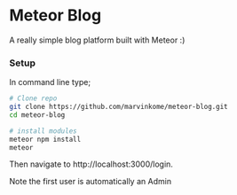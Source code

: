 # Meteor Blog

A really simple blog platform built with Meteor :)

### Setup

In command line type;

```bash
# Clone repo
git clone https://github.com/marvinkome/meteor-blog.git
cd meteor-blog

# install modules
meteor npm install
meteor
```

Then navigate to http://localhost:3000/login.

Note the first user is automatically an Admin

